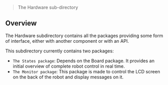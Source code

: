 > The Hardware sub-directory

## Overview

The Hardware subdirectory contains all the packages providing some form of interface, either with another component or with an API.

This subdirectory currently contains two packages: 
* `The States package`: Depends on the Board package. It provides an initial overview of complete robot control in real time.
* `The Monitor package`: This package is made to control the LCD screen on the back of the robot and display messages on it.
